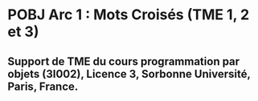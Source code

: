 # POBJ Arc 1 : Mots Croisés (TME 1, 2 et 3)

## Support de TME du cours programmation par objets (3I002), Licence 3, Sorbonne Université, Paris, France.



